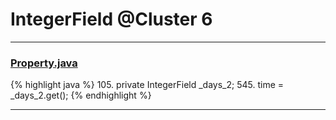 # IntegerField @Cluster 6

***

### [Property.java](https://searchcode.com/codesearch/view/15642246/)
{% highlight java %}
105. private IntegerField        _days_2;
545.     time         = _days_2.get();
{% endhighlight %}

***

